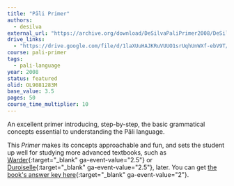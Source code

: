 ```yaml
---
title: "Pāli Primer"
authors:
  - desilva
external_url: "https://archive.org/download/DeSilvaPaliPrimer2008/DeSilvaPaliPrimer2008.pdf"
drive_links:
  - "https://drive.google.com/file/d/1laXUuHAJKRuVUUO1srUqhUnWXf-ebV9T/view?usp=sharing"
course: pali-primer
tags:
  - pali-language
year: 2008
status: featured
olid: OL9081283M
base_value: 3.5
pages: 50
course_time_multiplier: 10
---
```


An excellent primer introducing, step-by-step, the basic grammatical concepts essential to understanding the Pāli language. 

This _Primer_ makes its concepts approachable and fun, and sets the student up well for studying more advanced textbooks, such as [Warder](https://audiobuddha.org/introduction-to-pali/){:target="_blank" ga-event-value="2.5"} or [Duroiselle](http://www.pratyeka.org/duroiselle/){:target="_blank" ga-event-value="2.5"}, later.  You can get [the book's answer key here](https://drive.google.com/file/d/1sLVcXDlmwP4mWZKBjb4mwH4QSJxEXKcz/view?usp=sharing){:target="_blank" ga-event-value="2"}.

